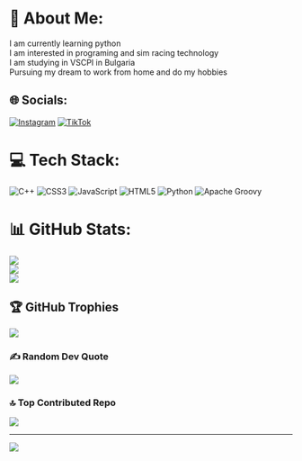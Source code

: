 # 💫 About Me:
I am currently learning python<br>I am interested in programing and sim racing technology<br>I am studying in VSCPI in Bulgaria<br>Pursuing my dream to work from home and do my hobbies<br>


## 🌐 Socials:
[![Instagram](https://img.shields.io/badge/Instagram-%23E4405F.svg?logo=Instagram&logoColor=white)](https://instagram.com/g.atnsw) [![TikTok](https://img.shields.io/badge/TikTok-%23000000.svg?logo=TikTok&logoColor=white)](https://tiktok.com/@sandal.sandalski) 

# 💻 Tech Stack:
![C++](https://img.shields.io/badge/c++-%2300599C.svg?style=for-the-badge&logo=c%2B%2B&logoColor=white) ![CSS3](https://img.shields.io/badge/css3-%231572B6.svg?style=for-the-badge&logo=css3&logoColor=white) ![JavaScript](https://img.shields.io/badge/javascript-%23323330.svg?style=for-the-badge&logo=javascript&logoColor=%23F7DF1E) ![HTML5](https://img.shields.io/badge/html5-%23E34F26.svg?style=for-the-badge&logo=html5&logoColor=white) ![Python](https://img.shields.io/badge/python-3670A0?style=for-the-badge&logo=python&logoColor=ffdd54) ![Apache Groovy](https://img.shields.io/badge/Apache%20Groovy-4298B8.svg?style=for-the-badge&logo=Apache+Groovy&logoColor=white)
# 📊 GitHub Stats:
![](https://github-readme-stats.vercel.app/api?username=gaatanasov21&theme=dark&hide_border=false&include_all_commits=true&count_private=true)<br/>
![](https://github-readme-streak-stats.herokuapp.com/?user=gaatanasov21&theme=dark&hide_border=false)<br/>
![](https://github-readme-stats.vercel.app/api/top-langs/?username=gaatanasov21&theme=dark&hide_border=false&include_all_commits=true&count_private=true&layout=compact)

## 🏆 GitHub Trophies
![](https://github-profile-trophy.vercel.app/?username=gaatanasov21&theme=radical&no-frame=false&no-bg=true&margin-w=4)

### ✍️ Random Dev Quote
![](https://quotes-github-readme.vercel.app/api?type=horizontal&theme=radical)

### 🔝 Top Contributed Repo
![](https://github-contributor-stats.vercel.app/api?username=gaatanasov21&limit=5&theme=dark&combine_all_yearly_contributions=true)

---
[![](https://visitcount.itsvg.in/api?id=gaatanasov21&icon=0&color=0)](https://visitcount.itsvg.in)

<!-- Proudly created with GPRM ( https://gprm.itsvg.in ) -->
